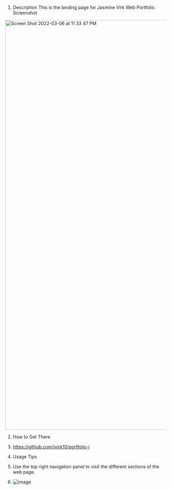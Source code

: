 1. Description
This is the landing page for Jasmine Virk Web Portfolio.
Screenshot
<img width="1280" alt="Screen Shot 2022-03-06 at 11 33 47 PM" src="https://user-images.githubusercontent.com/99306075/156976067-62b79f58-22d4-4191-a502-dfcf5438b348.png">
 
2. How to Get There
3. https://github.com/jvirk10/portfolio-j

4. Usage Tips 
5. Use the top right navigation panel to visit the different sections of the web page.
6. ![image](https://user-images.githubusercontent.com/99306075/156976596-e9182857-94d3-4a1e-b2a9-3949b9e92763.png)



